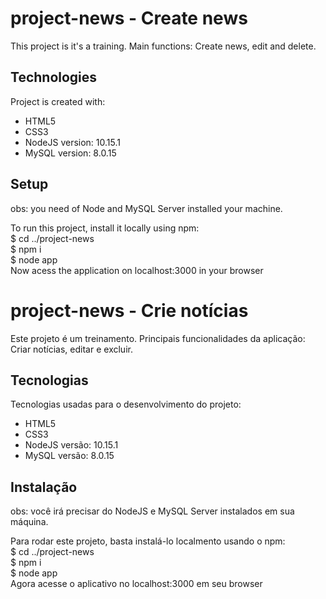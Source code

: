 # project-news - Create news
This project is it's a training. Main functions: Create news, edit and delete.

## Technologies
Project is created with:
* HTML5
* CSS3
* NodeJS version: 10.15.1
* MySQL version: 8.0.15

## Setup
obs: you need of Node and MySQL Server installed your machine.

To run this project, install it locally using npm:<br>
$ cd ../project-news<br>
$ npm i<br>
$ node app<br>
Now acess the application on localhost:3000 in your browser<br>

# project-news - Crie notícias
Este projeto é um treinamento. Principais funcionalidades da aplicação: Criar notícias, editar e excluir. 

## Tecnologias
Tecnologias usadas para o desenvolvimento do projeto:
* HTML5
* CSS3
* NodeJS versão: 10.15.1
* MySQL versão: 8.0.15

## Instalação
obs: você irá precisar do NodeJS e MySQL Server instalados em sua máquina.

Para rodar este projeto, basta instalá-lo localmento usando o npm:<br>
$ cd ../project-news<br>
$ npm i<br>
$ node app<br>
Agora acesse o aplicativo no localhost:3000 em seu browser<br>
